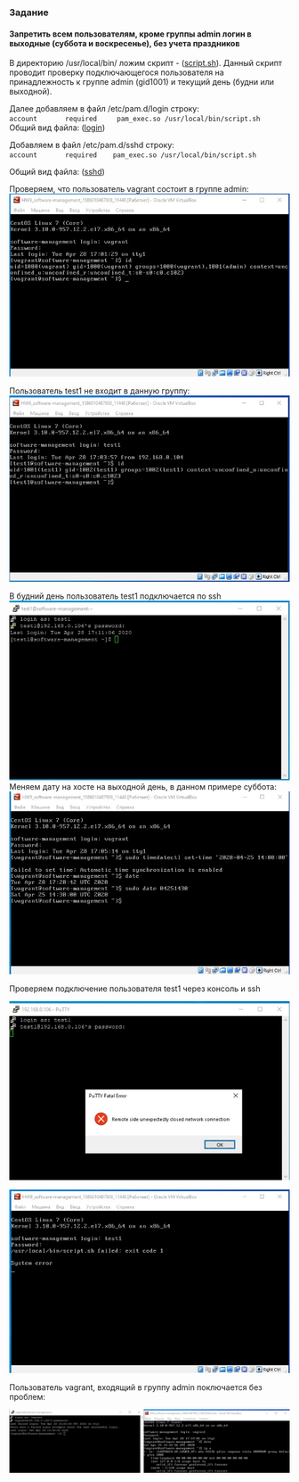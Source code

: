 ### Задание
#### Запретить всем пользователям, кроме группы admin логин в выходные (суббота и воскресенье), без учета праздников  

В директорию /usr/local/bin/ ложим скрипт - ([script.sh](https://github.com/Andrey874/manual_kernel_update/blob/master/HW9/script.sh)).
Данный скрипт проводит проверку подключающегося пользователя на принадлежность к группе admin (gid1001) и текущий день (будни или выходной).  

Далее добавляем в файл /etc/pam.d/login строку:   
`account       required     pam_exec.so /usr/local/bin/script.sh`  
Общий вид файла: ([login](https://github.com/Andrey874/manual_kernel_update/blob/master/HW9/login))  

Добавляем в файл /etc/pam.d/sshd строку:  
`account       required    pam_exec.so /usr/local/bin/script.sh`  

Общий вид файла: ([sshd](https://github.com/Andrey874/manual_kernel_update/blob/master/HW9/sshd))  

Проверяем, что пользователь vagrant состоит в группе admin:  
![picture1](https://github.com/Andrey874/manual_kernel_update/blob/master/HW9/idvagrant.jpg)  

Пользователь test1 не входит в данную группу:
![picture2](https://github.com/Andrey874/manual_kernel_update/blob/master/HW9/idtest1.jpg)  

В будний день пользователь test1 подключается по ssh  
![picture3](https://github.com/Andrey874/manual_kernel_update/blob/master/HW9/sshtest1.jpg)  
Меняем дату на хосте на выходной день, в данном примере суббота:  
![picture4](https://github.com/Andrey874/manual_kernel_update/blob/master/HW9/changedate.jpg)  

Проверяем подключение пользователя test1 через консоль и ssh  

![picture5](https://github.com/Andrey874/manual_kernel_update/blob/master/HW9/sshtest1err.jpg)  

![pictur6](https://github.com/Andrey874/manual_kernel_update/blob/master/HW9/test1err.jpg)

Пользователь vagrant, входящий в группу admin поключается без проблем:  

![pictur7](https://github.com/Andrey874/manual_kernel_update/blob/master/HW9/vagrantok.jpg)  


